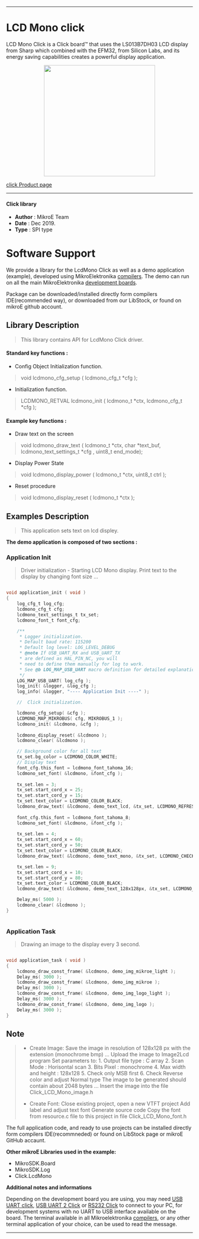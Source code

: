 
---
# LCD Mono click

LCD Mono Click is a Click board™ that uses the LS013B7DH03 LCD display from Sharp which combined with the EFM32, from Silicon Labs, and its energy saving capabilities creates a powerful display application.

<p align="center">
  <img src="https://download.mikroe.com/images/click_for_ide/lcdmono_click.png" height=300px>
</p>

[click Product page](https://www.mikroe.com/lcd-mono-click)

---


#### Click library 

- **Author**        : MikroE Team
- **Date**          : Dec 2019.
- **Type**          : SPI type


# Software Support

We provide a library for the LcdMono Click 
as well as a demo application (example), developed using MikroElektronika 
[compilers](https://shop.mikroe.com/compilers). 
The demo can run on all the main MikroElektronika [development boards](https://shop.mikroe.com/development-boards).

Package can be downloaded/installed directly form compilers IDE(recommended way), or downloaded from our LibStock, or found on mikroE github account. 

## Library Description

> This library contains API for LcdMono Click driver.

#### Standard key functions :

- Config Object Initialization function.
> void lcdmono_cfg_setup ( lcdmono_cfg_t *cfg ); 
 
- Initialization function.
> LCDMONO_RETVAL lcdmono_init ( lcdmono_t *ctx, lcdmono_cfg_t *cfg );

#### Example key functions :

- Draw text on the screen
> void lcdmono_draw_text ( lcdmono_t *ctx, char *text_buf, lcdmono_text_settings_t *cfg , uint8_t end_mode);
 
- Display Power State
> void lcdmono_display_power ( lcdmono_t *ctx, uint8_t ctrl );

- Reset procedure
> void lcdmono_display_reset ( lcdmono_t *ctx );

## Examples Description

> This application sets text on lcd displey.

**The demo application is composed of two sections :**

### Application Init 

> Driver initialization - Starting LCD Mono display. Print text to the display by changing font size ...

```c

void application_init ( void )
{
    log_cfg_t log_cfg;
    lcdmono_cfg_t cfg;
    lcdmono_text_settings_t tx_set;
    lcdmono_font_t font_cfg;

    /** 
     * Logger initialization.
     * Default baud rate: 115200
     * Default log level: LOG_LEVEL_DEBUG
     * @note If USB_UART_RX and USB_UART_TX 
     * are defined as HAL_PIN_NC, you will 
     * need to define them manually for log to work. 
     * See @b LOG_MAP_USB_UART macro definition for detailed explanation.
     */
    LOG_MAP_USB_UART( log_cfg );
    log_init( &logger, &log_cfg );
    log_info( &logger, "---- Application Init ----" );

    //  Click initialization.

    lcdmono_cfg_setup( &cfg );
    LCDMONO_MAP_MIKROBUS( cfg, MIKROBUS_1 );
    lcdmono_init( &lcdmono, &cfg );
    
    lcdmono_display_reset( &lcdmono );
    lcdmono_clear( &lcdmono );

    // Background color for all text
    tx_set.bg_color = LCDMONO_COLOR_WHITE;
    // Display text
    font_cfg.this_font = lcdmono_font_tahoma_16;
    lcdmono_set_font( &lcdmono, &font_cfg );
    
    tx_set.len = 3;
    tx_set.start_cord_x = 25;
    tx_set.start_cord_y = 15;
    tx_set.text_color = LCDMONO_COLOR_BLACK;
    lcdmono_draw_text( &lcdmono, demo_text_lcd, &tx_set, LCDMONO_REFRESH_TEXT_BUFFER | 
                                                                       LCDMONO_CHECK_NEW_TEXT );
    font_cfg.this_font = lcdmono_font_tahoma_8;
    lcdmono_set_font( &lcdmono, &font_cfg );
    
    tx_set.len = 4;
    tx_set.start_cord_x = 60;
    tx_set.start_cord_y = 50;
    tx_set.text_color = LCDMONO_COLOR_BLACK;
    lcdmono_draw_text( &lcdmono, demo_text_mono, &tx_set, LCDMONO_CHECK_NEW_TEXT );

    tx_set.len = 9;
    tx_set.start_cord_x = 10;
    tx_set.start_cord_y = 80;
    tx_set.text_color = LCDMONO_COLOR_BLACK;
    lcdmono_draw_text( &lcdmono, demo_text_128x128px, &tx_set, LCDMONO_REFRESH_DISPLAY_END );

    Delay_ms( 5000 );
    lcdmono_clear( &lcdmono );
}
  
```

### Application Task

> Drawing an image to the display every 3 second.

```c

void application_task ( void )
{
    lcdmono_draw_const_frame( &lcdmono, demo_img_mikroe_light );
    Delay_ms( 3000 );
    lcdmono_draw_const_frame( &lcdmono, demo_img_mikroe );
    Delay_ms( 3000 );
    lcdmono_draw_const_frame( &lcdmono, demo_img_logo_light );
    Delay_ms( 3000 );
    lcdmono_draw_const_frame( &lcdmono, demo_img_logo );
    Delay_ms( 3000 );
}

```

## Note

>  - Create Image:
>      Save the image in resolution of 128x128 px with the extension (monochrome bmp) ...
>      Upload the image to Image2Lcd program
>      Set parameters to:
>             1. Output file type : C array
>             2. Scan Mode : Horisontal scan
>             3. Bits Pixel : monochrome
>             4. Max width and height : 128x128
>             5. Check only MSB first
>             6. Check Reverse color and adjust Normal type
>  The image to be generated should contain about 2048 bytes ...
>  Insert the image into the file Click_LCD_Mono_image.h
> 
>  - Create Font:
>      Close existing project, open a new VTFT project
>      Add label and adjust text font
>      Generate source code
>      Copy the font from resource.c file to this project in file Click_LCD_Mono_font.h

The full application code, and ready to use projects can be  installed directly form compilers IDE(recommneded) or found on LibStock page or mikroE GitHub accaunt.

**Other mikroE Libraries used in the example:** 

- MikroSDK.Board
- MikroSDK.Log
- Click.LcdMono

**Additional notes and informations**

Depending on the development board you are using, you may need 
[USB UART click](https://shop.mikroe.com/usb-uart-click), 
[USB UART 2 Click](https://shop.mikroe.com/usb-uart-2-click) or 
[RS232 Click](https://shop.mikroe.com/rs232-click) to connect to your PC, for 
development systems with no UART to USB interface available on the board. The 
terminal available in all Mikroelektronika 
[compilers](https://shop.mikroe.com/compilers), or any other terminal application 
of your choice, can be used to read the message.



---
